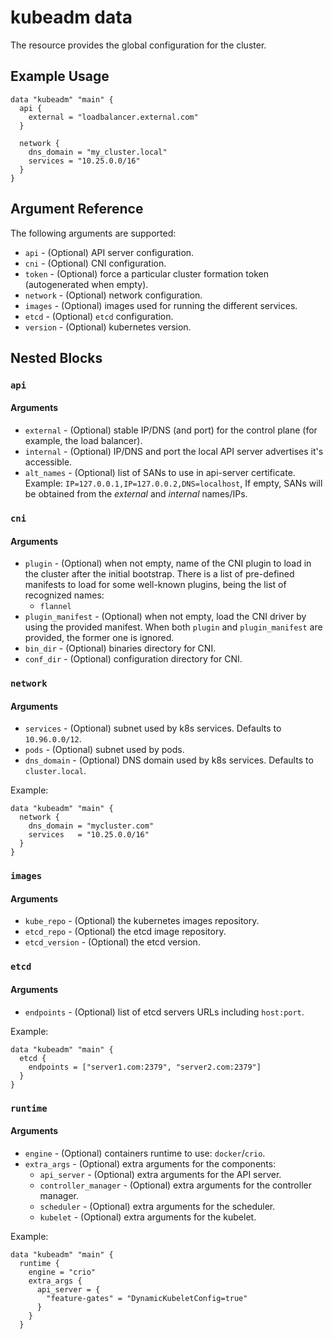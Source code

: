 # kubeadm data

The resource provides the global configuration for the cluster.

## Example Usage

```hcl
data "kubeadm" "main" {
  api {
    external = "loadbalancer.external.com"
  }
  
  network {
    dns_domain = "my_cluster.local"  
    services = "10.25.0.0/16"
  }
}
```

## Argument Reference

The following arguments are supported:

* `api` - (Optional) API server configuration.
* `cni` - (Optional) CNI configuration.
* `token` - (Optional) force a particular cluster formation
token (autogenerated when empty).
* `network` - (Optional) network configuration.
* `images`  - (Optional) images used for running the different services.
* `etcd`  - (Optional) `etcd` configuration.
* `version`  - (Optional) kubernetes version.

## Nested Blocks

### `api`

#### Arguments

* `external` - (Optional) stable IP/DNS (and port) for the control plane (for example, the load balancer).
* `internal` - (Optional) IP/DNS and port the local API server advertises it's accessible.
* `alt_names` - (Optional) list of SANs to use in api-server certificate. Example: `IP=127.0.0.1,IP=127.0.0.2,DNS=localhost`, If empty, SANs will be obtained from the _external_ and _internal_ names/IPs.

### `cni`

#### Arguments

* `plugin` - (Optional) when not empty, name of the CNI plugin to load in the
cluster after the initial bootstrap. There is a list of pre-defined manifests
to load for some well-known plugins, being the list of recognized names:
  * `flannel`
* `plugin_manifest`  - (Optional) when not empty, load the CNI driver by using
the provided manifest. When both `plugin` and `plugin_manifest` are provided,
the former one is ignored.
* `bin_dir` - (Optional) binaries directory for CNI.
* `conf_dir` - (Optional) configuration directory for CNI.

### `network`

#### Arguments

* `services` - (Optional) subnet used by k8s services. Defaults to `10.96.0.0/12`.
* `pods` - (Optional) subnet used by pods.
* `dns_domain` - (Optional) DNS domain used by k8s services. Defaults to `cluster.local`.

Example:
```hcl
data "kubeadm" "main" {
  network {
    dns_domain = "mycluster.com"
    services   = "10.25.0.0/16"
  }
}
```

### `images`

#### Arguments

* `kube_repo` - (Optional) the kubernetes images repository.
* `etcd_repo` - (Optional) the etcd image repository.
* `etcd_version` - (Optional) the etcd version.

### `etcd`

#### Arguments

* `endpoints` - (Optional) list of etcd servers URLs including `host:port`.

Example:
```hcl
data "kubeadm" "main" {
  etcd {
    endpoints = ["server1.com:2379", "server2.com:2379"]
  }
}
```

### `runtime`

#### Arguments

* `engine` - (Optional) containers runtime to use: `docker`/`crio`.
* `extra_args` - (Optional) extra arguments for the components:
  * `api_server` - (Optional) extra arguments for the API server.
  * `controller_manager` - (Optional) extra arguments for the controller manager.
  * `scheduler` - (Optional) extra arguments for the scheduler.
  * `kubelet` - (Optional) extra arguments for the kubelet.

Example:
```hcl
data "kubeadm" "main" {
  runtime {
    engine = "crio"
    extra_args {
      api_server = {
        "feature-gates" = "DynamicKubeletConfig=true"
      }
    }
  }
```

